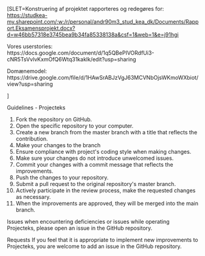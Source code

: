 [SLET=Konstruering af projektet rapporteres og redegøres for: https://studkea-my.sharepoint.com/:w:/r/personal/andr90m3_stud_kea_dk/Documents/Rapport.Eksamensprojekt.docx?d=w46bb57318e3745bea9b34fa85338138a&csf=1&web=1&e=j91hgi
<p>Vores userstories: https://docs.google.com/document/d/1q5QBePIVORdfUi3-cNR5TsVvlvKxmOfQ6Wtq31kaklk/edit?usp=sharing</>
<p>Domænemodel: https://drive.google.com/file/d/1HAwSrABJzVgJ63MCVNbOjsWKmoWXbiot/view?usp=sharing</p>]


Guidelines - Projecteks

1.	Fork the repository on GitHub.
2.	Open the specific repository to your computer.
3.	Create a new branch from the master branch with a title that reflects the contribution.
4.	Make your changes to the branch
5.	Ensure compliance with project's coding style when making changes.
6.	Make sure your changes do not introduce unwelcomed issues.
7.	Commit your changes with a commit message that reflects the improvements.
8.	Push the changes to your repository.
9.	Submit a pull request to the original repository's master branch.
10.	Actively participate in the review process, make the requested changes as necessary.
11.	When the improvements are approved, they will be merged into the main branch.

Issues
when encountering deficiencies or issues while operating Projecteks, please open an issue in the GitHub repository. 

Requests
If you feel that it is appropriate to implement new improvements to Projecteks, you are welcome to add an issue in the GitHub repository.
